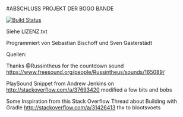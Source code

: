 #ABSCHLUSS PROJEKT DER BOGO BANDE

[![Build Status](https://travis-ci.org/ProPra16/programmierpraktikum-abschlussprojekt-die-bogo-bande.svg?branch=master)](https://travis-ci.org/ProPra16/programmierpraktikum-abschlussprojekt-die-bogo-bande)

Siehe LIZENZ.txt

Programmiert von Sebastian Bischoff und Sven Gasterstädt

Quellen:

Thanks @Russintheus for the countdown sound
https://www.freesound.org/people/Russintheus/sounds/165089/

PlaySound Snippet from Andrew Jenkins on
http://stackoverflow.com/a/37693420
modified a few bits and bobs

Some Inspiration from this Stack Overflow Thread about Building with Gradle
http://stackoverflow.com/a/31426413
thx to blootsvoets